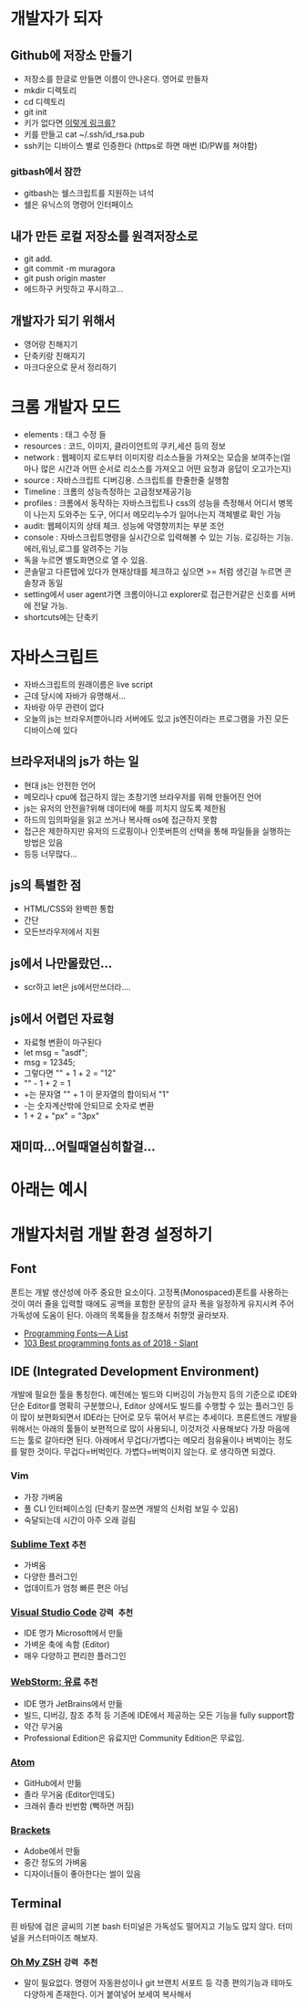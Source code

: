 # 개발자가 되자
## Github에 저장소 만들기
* 저장소를 한글로 만들면 이름이 안나온다. 영어로 만들자
* mkdir 디렉토리
* cd 디렉토리
* git init
* 키가 없다면 [이렇게 링크를?](https://help.github.com/articles/generating-a-new-ssh-key-and-adding-it-to-the-ssh-agent/)
* 키를 만들고 cat ~/.ssh/id_rsa.pub
* ssh키는 디바이스 별로 인증한다 (https로 하면 매번 ID/PW를 쳐야함)

### gitbash에서 잠깐
* gitbash는 쉘스크립트를 지원하는 녀석
* 쉘은 유닉스의 명령어 인터페이스

## 내가 만든 로컬 저장소를 원격저장소로
* git add.
* git commit -m muragora
* git push origin master
* 에드하구 커밋하고 푸시하고...

## 개발자가 되기 위해서
* 영어랑 친해지기
* 단축키랑 친해지기
* 마크다운으로 문서 정리하기

# 크롬 개발자 모드
* elements : 태그 수정 들
* resources : 코드, 이미지, 클라이언트의 쿠키,세션 등의 정보
* network : 웹페이지 로드부터 이미지랑 리소스들을 가져오는 모습을 보여주는(얼마나 많은 시간과 어떤 순서로 리소스를 가져오고 어떤 요청과 응답이 오고가는지)
* source : 자바스크립트 디버깅용. 스크립트를 한줄한줄 실행함
* Timeline : 크롬의 성능측정하는 고급정보제공기능
* profiles : 크롬에서 동작하는 자바스크립트나 css의 성능을 측정해서 어디서 병목이 나는지 도와주는 도구, 어디서 메모리누수가 일어나는지 객체별로 확인 가능
* audit: 웹페이지의 상태 체크. 성능에 악영향끼치는 부분 조언
* console : 자바스크립트명령을 실시간으로 입력해볼 수 있는 기능. 로깅하는 기능. 에러,워닝,로그를 알려주는 기능
* 독을 누르면 별도화면으로 열 수 있음.
* 콘솔말고 다른탭에 있다가 현재상태를 체크하고 싶으면 >= 처럼 생긴걸 누르면 콘솔창과 동일
* setting에서 user agent가면 크롬이아니고 explorer로 접근한거같은 신호를 서버에 전달 가능.
* shortcuts에는 단축키

# 자바스크립트
* 자바스크립트의 원래이름은 live script
* 근데 당시에 자바가 유명해서...
* 자바랑 아무 관련이 없다
* 오늘의 js는 브라우저뿐아니라 서버에도 있고 js엔진이라는 프로그램을 가진 모든 디바이스에 있다

## 브라우저내의 js가 하는 일
* 현대 js는 안전한 언어
* 메모리나 cpu에 접근하지 않는 초창기엔 브라우저를 위해 만들어진 언어
* js는 유저의 안전을?위해 데이터에 해를 끼치지 않도록 제한됨
* 하드의 임의파일을 읽고 쓰거나 복사해 os에 접근하지 못함
* 접근은 제한하지만 유저의 드로핑이나 인풋버튼의 선택을 통해 파일들을 실행하는 방법은 있음
* 등등 너무많다...

## js의 특별한 점
* HTML/CSS와 완벽한 통합
* 간단
* 모든브라우저에서 지원

## js에서 나만몰랐던...
* scr하고 let은 js에서만쓰더라....

## js에서 어렵던 자료형
* 자료형 변환이 마구된다
* let msg = "asdf";
* msg = 12345;
* 그렇다면 "" + 1 + 2 = "12"
* "" - 1 + 2 = 1
* +는 문자열 "" + 1 이 문자열의 합이되서 "1"
* -는 숫자계산밖에 안되므로 숫자로 변환
* 1 + 2 + "px" = "3px"

## 재미따...어릴때열심히할걸...




# 아래는 예시

# 개발자처럼 개발 환경 설정하기

## Font
폰트는 개발 생산성에 아주 중요한 요소이다. 고정폭(Monospaced)폰트를 사용하는 것이 여러 줄을 입력할 때에도 공백을 포함한 문장의 글자 폭을 일정하게 유지시켜 주어 가독성에 도움이 된다. 아래의 목록들을 참조해서 취향껏 골라보자.
* [Programming Fonts — A List](https://medium.com/@caulfieldOwen/programming-fonts-a-visual-guide-567fc210d2c6)
* [103 Best programming fonts as of 2018 - Slant](https://www.slant.co/topics/67/~best-programming-fonts)

## IDE (Integrated Development Environment)
개발에 필요한 툴을 통칭한다. 예전에는 빌드와 디버깅이 가능한지 등의 기준으로 IDE와 단순 Editor를 명확히 구분했으나, Editor 상에서도 빌드를 수행할 수 있는 플러그인 등이 많이 보편화되면서 IDE라는 단어로 모두 묶어서 부르는 추세이다. 프론트엔드 개발을 위해서는 아래의 툴들이 보편적으로 많이 사용되니, 이것저것 사용해보다 가장 마음에 드는 툴로 갈아타면 된다. 아래에서 무겁다/가볍다는 메모리 점유율이나 버벅이는 정도를 말한 것이다. 무겁다=버벅인다. 가볍다=버벅이지 않는다. 로 생각하면 되겠다.

### Vim
* 가장 가벼움
* 풀 CLI 인터페이스임 (단축키 잘쓰면 개발의 신처럼 보일 수 있음)
* 숙달되는데 시간이 아주 오래 걸림

### [Sublime Text](https://www.sublimetext.com/) `추천`
* 가벼움
* 다양한 플러그인
* 업데이트가 엄청 빠른 편은 아님

### [Visual Studio Code](https://code.visualstudio.com/) `강력 추천`
* IDE 명가 Microsoft에서 만듦
* 가벼운 축에 속함 (Editor)
* 매우 다양하고 편리한 플러그인

### [WebStorm: 유료](https://www.jetbrains.com/webstorm/) `추천`
* IDE 명가 JetBrains에서 만듦
* 빌드, 디버깅, 참조 추적 등 기존에 IDE에서 제공하는 모든 기능을 fully support함
* 약간 무거움
* Professional Edition은 유료지만 Community Edition은 무료임.

### [Atom](https://atom.io/)
* GitHub에서 만듦
* 졸라 무거움 (Editor인데도)
* 크래쉬 졸라 빈번함 (뻑하면 꺼짐)

### [Brackets](http://brackets.io/)
* Adobe에서 만듦
* 중간 정도의 가벼움
* 디자이너들이 좋아한다는 썰이 있음

## Terminal
흰 바탕에 검은 글씨의 기본 bash 터미널은 가독성도 떨어지고 기능도 많지 않다. 터미널을 커스터마이즈 해보자.

### [Oh My ZSH](https://ohmyz.sh/) `강력 추천`
* 말이 필요없다. 명령어 자동완성이나 git 브랜치 서포트 등 각종 편의기능과 테마도 다양하게 존재한다.
이거 붙여넣어 보세여
복사해서